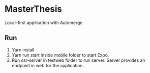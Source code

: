 # MasterThesis
Local-first application with Automerge

## Run
1. Yarn install
2. Yarn run start inside mobile folder to start Expo.
3. Run ssr-server in testweb folder to run server. Server provides an endpoint in web for the application.
